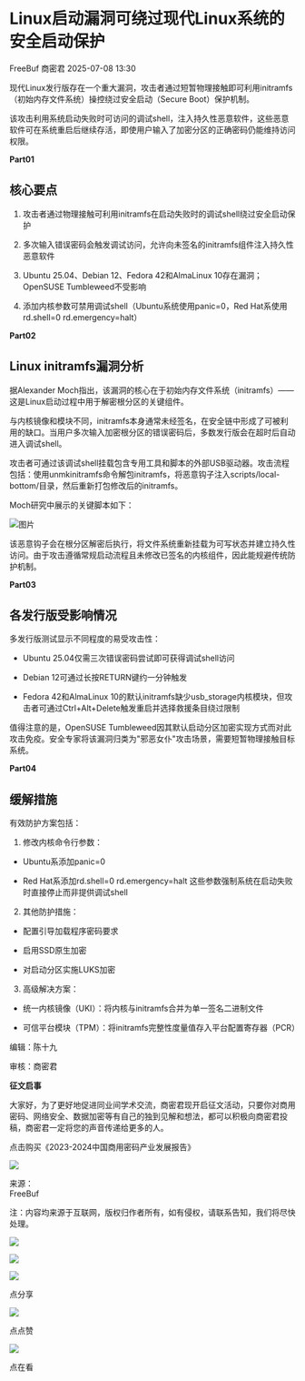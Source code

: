 #  Linux启动漏洞可绕过现代Linux系统的安全启动保护  
FreeBuf  商密君   2025-07-08 13:30  
  
现代Linux发行版存在一个重大漏洞，攻击者通过短暂物理接触即可利用initramfs（初始内存文件系统）操控绕过安全启动（Secure Boot）保护机制。  
  
  
该攻击利用系统启动失败时可访问的调试shell，注入持久性恶意软件，这些恶意软件可在系统重启后继续存活，即使用户输入了加密分区的正确密码仍能维持访问权限。  
  
  
**Part01**  
## 核心要点  
  
  
1. 攻击者通过物理接触可利用initramfs在启动失败时的调试shell绕过安全启动保护  
  
  
2. 多次输入错误密码会触发调试访问，允许向未签名的initramfs组件注入持久性恶意软件  
  
  
3. Ubuntu 25.04、Debian 12、Fedora 42和AlmaLinux 10存在漏洞；OpenSUSE Tumbleweed不受影响  
  
  
4. 添加内核参数可禁用调试shell（Ubuntu系统使用panic=0，Red Hat系使用rd.shell=0 rd.emergency=halt）  
  
  
**Part02**  
## Linux initramfs漏洞分析  
  
  
据Alexander Moch指出，该漏洞的核心在于初始内存文件系统（initramfs）——这是Linux启动过程中用于解密根分区的关键组件。  
  
  
与内核镜像和模块不同，initramfs本身通常未经签名，在安全链中形成了可被利用的缺口。当用户多次输入加密根分区的错误密码后，多数发行版会在超时后自动进入调试shell。  
  
  
攻击者可通过该调试shell挂载包含专用工具和脚本的外部USB驱动器。攻击流程包括：使用unmkinitramfs命令解包initramfs，将恶意钩子注入scripts/local-bottom/目录，然后重新打包修改后的initramfs。  
  
  
Moch研究中展示的关键脚本如下：  
  
  
![图片](https://mmbiz.qpic.cn/mmbiz_jpg/qq5rfBadR3icIpibI5JhZ4XkIZu1PaHMxHq71LJS8yml0DJ78Xr5IM0iaE1yQ8vLaaaC0V59H9JsAmr1s5yaWperg/640?wx_fmt=jpeg&from=appmsg&tp=wxpic&wxfrom=5&wx_lazy=1 "")  
  
  
该恶意钩子会在根分区解密后执行，将文件系统重新挂载为可写状态并建立持久性访问。由于攻击遵循常规启动流程且未修改已签名的内核组件，因此能规避传统防护机制。  
  
  
**Part03**  
## 各发行版受影响情况  
  
  
多发行版测试显示不同程度的易受攻击性：  
  
- Ubuntu 25.04仅需三次错误密码尝试即可获得调试shell访问  
  
- Debian 12可通过长按RETURN键约一分钟触发  
  
- Fedora 42和AlmaLinux 10的默认initramfs缺少usb_storage内核模块，但攻击者可通过Ctrl+Alt+Delete触发重启并选择救援条目绕过限制  
  
值得注意的是，OpenSUSE Tumbleweed因其默认启动分区加密实现方式而对此攻击免疫。安全专家将该漏洞归类为"邪恶女仆"攻击场景，需要短暂物理接触目标系统。  
  
  
**Part04**  
## 缓解措施  
  
  
有效防护方案包括：  
  
  
1. 修改内核命令行参数：  
- Ubuntu系添加panic=0  
  
- Red Hat系添加rd.shell=0 rd.emergency=halt 这些参数强制系统在启动失败时直接停止而非提供调试shell  
  
2. 其他防护措施：  
- 配置引导加载程序密码要求  
  
- 启用SSD原生加密  
  
- 对启动分区实施LUKS加密  
  
3. 高级解决方案：  
- 统一内核镜像（UKI）：将内核与initramfs合并为单一签名二进制文件  
  
- 可信平台模块（TPM）：将initramfs完整性度量值存入平台配置寄存器（PCR）  
  
  
  
  
编辑：陈十九  
  
审核：商密君  
  
**征文启事**  
  
大家好，为了更好地促进同业间学术交流，商密君现开启征文活动，只要你对商用密码、网络安全、数据加密等有自己的独到见解和想法，都可以积极向商密君投稿，商密君一定将您的声音传递给更多的人。  
  
  
[](https://mp.weixin.qq.com/s?__biz=MzI5NTM4OTQ5Mg==&mid=2247633989&idx=1&sn=cd6647451cec618b20dd28533702603b&scene=21#wechat_redirect)  
  
  
点击购买《2023-2024中国商用密码产业发展报告》  
  
![](https://mmbiz.qpic.cn/mmbiz_jpg/1HyKzSU2XXNcXmbiaiaCljdXpwzOEQ9QTBXMibM6rZTOnbTSwTmCXncQLria2vuLGxn8QPtznzBc0as8vBxWIjrWxQ/640?wx_fmt=jpeg "")  
  
来源：  
FreeBuf  
  
注：内容均来源于互联网，版权归作者所有，如有侵权，请联系告知，我们将尽快处理。  
  
![](https://mmbiz.qpic.cn/mmbiz_jpg/1HyKzSU2XXOdeQx0thlyozF2swQTEN9iaaBNDG0jTKfAgqgdesve8x5IEWNvYxjF6sAWjO1TPCZVsWd0oiaDn3uw/640?wx_fmt=jpeg&wxfrom=5&wx_lazy=1&wx_co=1 "")  
  
  
![](https://mmbiz.qpic.cn/mmbiz_png/1HyKzSU2XXMyyClGk1cttkSBbJicAn5drpXEbFIeChG9IkrslYEylRF4Z6KNaxNafDwr5ibcYaZXdnveQCNIr5kw/640?wx_fmt=jpeg&wxfrom=5&wx_lazy=1&wx_co=1 "")  
  
  
![](https://mmbiz.qpic.cn/mmbiz_png/1HyKzSU2XXMZPiaDBD8yxbIHiciauWK4tuiaMcJkA69QYZ9T4jmc3fdN6EA7Qq9A8E3RWcTKhxVEU1QjqOgrJMu2Qg/640?wx_fmt=png&wxfrom=5&wx_lazy=1&wx_co=1 "")  
  
点分享  
  
![](https://mmbiz.qpic.cn/mmbiz_png/1HyKzSU2XXMZPiaDBD8yxbIHiciauWK4tuiaiaRXdw4BFsc7MxzkVZaKGgtjWA5GKtUfm3hlgzsBtjJ0mnh9QibeFOGQ/640?wx_fmt=png&wxfrom=5&wx_lazy=1&wx_co=1 "")  
  
点点赞  
  
![](https://mmbiz.qpic.cn/mmbiz_png/1HyKzSU2XXMZPiaDBD8yxbIHiciauWK4tuiaeiaNlRO9954g4VS87icD7KQdxzokTGDIjmCJA563IwfStoFzPUaliauXg/640?wx_fmt=png&wxfrom=5&wx_lazy=1&wx_co=1 "")  
  
点在看  
  
